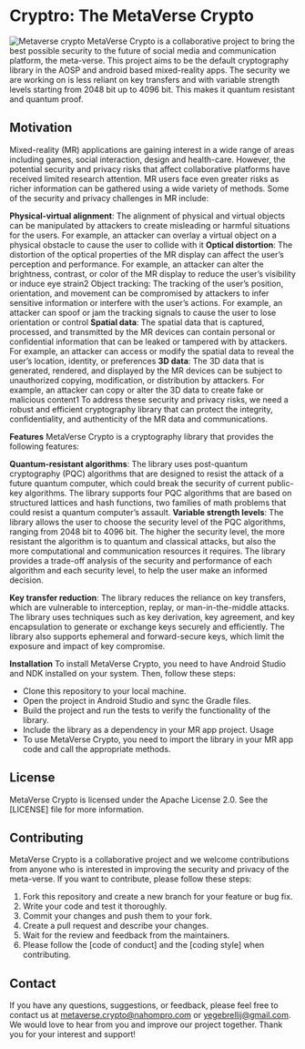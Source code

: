 
# Cryptro: The MetaVerse Crypto
![Metaverse crypto](https://i.ibb.co/N6syjB0/4f49bfcb-5ee0-4bef-b89d-1fef3f844916.jpg)
MetaVerse Crypto is a collaborative project to bring the best possible security to the future of social media and communication platform, the meta-verse. This project aims to be the default cryptography library in the AOSP and android based mixed-reality apps. The security we are working on is less reliant on key transfers and with variable strength levels starting from 2048 bit up to 4096 bit. This makes it quantum resistant and quantum proof.

## Motivation
Mixed-reality (MR) applications are gaining interest in a wide range of areas including games, social interaction, design and health-care. However, the potential security and privacy risks that affect collaborative platforms have received limited research attention. MR users face even greater risks as richer information can be gathered using a wide variety of methods. Some of the security and privacy challenges in MR include:

**Physical-virtual alignment**: The alignment of physical and virtual objects can be manipulated by attackers to create misleading or harmful situations for the users. For example, an attacker can overlay a virtual object on a physical obstacle to cause the user to collide with it
**Optical distortion**: The distortion of the optical properties of the MR display can affect the user’s perception and performance. For example, an attacker can alter the brightness, contrast, or color of the MR display to reduce the user’s visibility or induce eye strain2
Object tracking: The tracking of the user’s position, orientation, and movement can be compromised by attackers to infer sensitive information or interfere with the user’s actions. For example, an attacker can spoof or jam the tracking signals to cause the user to lose orientation or control
**Spatial data**: The spatial data that is captured, processed, and transmitted by the MR devices can contain personal or confidential information that can be leaked or tampered with by attackers. For example, an attacker can access or modify the spatial data to reveal the user’s location, identity, or preferences
**3D data**: The 3D data that is generated, rendered, and displayed by the MR devices can be subject to unauthorized copying, modification, or distribution by attackers. For example, an attacker can copy or alter the 3D data to create fake or malicious content1
To address these security and privacy risks, we need a robust and efficient cryptography library that can protect the integrity, confidentiality, and authenticity of the MR data and communications.

**Features**
MetaVerse Crypto is a cryptography library that provides the following features:

**Quantum-resistant algorithms**: The library uses post-quantum cryptography (PQC) algorithms that are designed to resist the attack of a future quantum computer, which could break the security of current public-key algorithms. The library supports four PQC algorithms that are based on structured lattices and hash functions, two families of math problems that could resist a quantum computer’s assault. 
**Variable strength levels**: The library allows the user to choose the security level of the PQC algorithms, ranging from 2048 bit to 4096 bit. The higher the security level, the more resistant the algorithm is to quantum and classical attacks, but also the more computational and communication resources it requires. The library provides a trade-off analysis of the security and performance of each algorithm and each security level, to help the user make an informed decision.

**Key transfer reduction**: The library reduces the reliance on key transfers, which are vulnerable to interception, replay, or man-in-the-middle attacks. The library uses techniques such as key derivation, key agreement, and key encapsulation to generate or exchange keys securely and efficiently. The library also supports ephemeral and forward-secure keys, which limit the exposure and impact of key compromise.

**Installation**
To install MetaVerse Crypto, you need to have Android Studio and NDK installed on your system. Then, follow these steps:

 - Clone this repository to your local machine.
 - Open the project in Android Studio and sync the Gradle files.
 - Build the project and run the tests to verify the functionality of
   the library.
 - Include the library as a dependency in your MR app project. Usage
 - To use MetaVerse Crypto, you need to import the library in your MR app code and call the appropriate methods. 

## License
MetaVerse Crypto is licensed under the Apache License 2.0. See the [LICENSE] file for more information.

## Contributing
MetaVerse Crypto is a collaborative project and we welcome contributions from anyone who is interested in improving the security and privacy of the meta-verse. If you want to contribute, please follow these steps:

 1. Fork this repository and create a new branch for your feature or bug
    fix.
 2. Write your code and test it thoroughly.
 3. Commit your changes and push them to your fork.
 4. Create a pull request and describe your changes.
 5. Wait for the review and feedback from the maintainers.
 6. Please follow the [code of conduct] and the [coding style] when
    contributing.

## Contact
If you have any questions, suggestions, or feedback, please feel free to contact us at metaverse.crypto@nahompro.com or yegebrellij@gmail.com. We would love to hear from you and improve our project together. Thank you for your interest and support!
